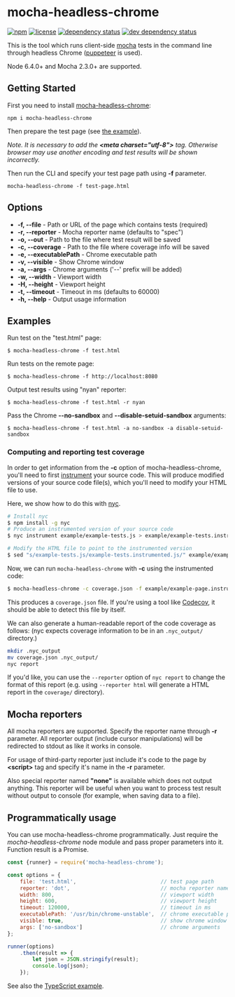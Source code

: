 # mocha-headless-chrome

[![npm](https://img.shields.io/npm/v/mocha-headless-chrome.svg)](https://www.npmjs.com/package/mocha-headless-chrome)
[![license](https://img.shields.io/npm/l/mocha-headless-chrome.svg)](http://spdx.org/licenses/MIT.html)
[![dependency status](https://img.shields.io/david/direct-adv-interfaces/mocha-headless-chrome.svg)](https://david-dm.org/direct-adv-interfaces/mocha-headless-chrome)
[![dev dependency status](https://img.shields.io/david/dev/direct-adv-interfaces/mocha-headless-chrome.svg)](https://david-dm.org/direct-adv-interfaces/mocha-headless-chrome?type=dev)

This is the tool which runs client-side [mocha](https://github.com/mochajs/mocha) tests in the command line through headless Chrome ([puppeteer](https://github.com/GoogleChrome/puppeteer) is used).

Node 6.4.0+ and Mocha 2.3.0+ are supported.

## Getting Started

First you need to install [mocha-headless-chrome](https://www.npmjs.com/package/mocha-headless-chrome):

```
npm i mocha-headless-chrome
```

Then prepare the test page (see [the example](example/example-page.html)).

*Note. It is necessary to add the **&lt;meta charset="utf-8">** tag. Otherwise browser may use another encoding and test results will be shown incorrectly.*

Then run the CLI and specify your test page path using **-f** parameter.

```
mocha-headless-chrome -f test-page.html
```

## Options

- **-f, --file** - Path or URL of the page which contains tests (required)
- **-r, --reporter** - Mocha reporter name (defaults to "spec")
- **-o, --out** - Path to the file where test result will be saved
- **-c, --coverage** - Path to the file where coverage info will be saved
- **-e, --executablePath** - Chrome executable path
- **-v, --visible** - Show Chrome window
- **-a, --args** - Chrome arguments ('--' prefix will be added)
- **-w, --width** - Viewport width
- **-H, --height** - Viewport height
- **-t, --timeout** - Timeout in ms (defaults to 60000)
- **-h, --help** - Output usage information

## Examples

Run test on the "test.html" page:

```
$ mocha-headless-chrome -f test.html
```

Run tests on the remote page:

```
$ mocha-headless-chrome -f http://localhost:8080
```

Output test results using "nyan" reporter:

```
$ mocha-headless-chrome -f test.html -r nyan
```

Pass the Chrome **--no-sandbox** and **--disable-setuid-sandbox** arguments:

```
$ mocha-headless-chrome -f test.html -a no-sandbox -a disable-setuid-sandbox
```

### Computing and reporting test coverage

In order to get information from the **-c** option of mocha-headless-chrome,
you'll need to first
[instrument](https://en.wikipedia.org/wiki/Instrumentation_(computer_programming))
your source code. This will produce modified versions of your source code
file(s), which you'll need to modify your HTML file to use.

Here, we show how to do this with [nyc](https://github.com/istanbuljs/nyc).

```bash
# Install nyc
$ npm install -g nyc
# Produce an instrumented version of your source code
$ nyc instrument example/example-tests.js > example/example-tests.instrumented.js

# Modify the HTML file to point to the instrumented version
$ sed "s/example-tests.js/example-tests.instrumented.js/" example/example-page.html > example/example-page.instrumented.html
```

Now, we can run `mocha-headless-chrome` with **-c** using the instrumented code:

```bash
$ mocha-headless-chrome -c coverage.json -f example/example-page.instrumented.html
```

This produces a `coverage.json` file. If you're using a tool like [Codecov](http://codecov.io/), it should be able to detect this file by itself.

We can also generate a human-readable report of the code coverage as follows:
(nyc expects coverage information to be in an `.nyc_output/` directory.)

```bash
mkdir .nyc_output
mv coverage.json .nyc_output/
nyc report
```

If you'd like, you can use the `--reporter` option of `nyc report` to change
the format of this report (e.g. using `--reporter html` will generate a HTML
report in the `coverage/` directory).

## Mocha reporters

All mocha reporters are supported. Specify the reporter name through **-r** parameter. All reporter output (include cursor manipulations) will be redirected to stdout as like it works in console.

For usage of third-party reporter just include it's code to the page by **&lt;script>** tag and specify it's name in the **-r** parameter.

Also special reporter named **"none"** is available which does not output anything. This reporter will be useful when you want to process test result without output to console (for example, when saving data to a file).


## Programmatically usage

You can use mocha-headless-chrome programmatically. Just require the *mocha-headless-chrome* node module and pass proper parameters into it. Function result is a Promise.

```js
const {runner} = require('mocha-headless-chrome');

const options = {
    file: 'test.html',                           // test page path
    reporter: 'dot',                             // mocha reporter name
    width: 800,                                  // viewport width
    height: 600,                                 // viewport height
    timeout: 120000,                             // timeout in ms
    executablePath: '/usr/bin/chrome-unstable',  // chrome executable path
    visible: true,                               // show chrome window
    args: ['no-sandbox']                         // chrome arguments
};

runner(options)
    .then(result => {
        let json = JSON.stringify(result);
        console.log(json);
    });
```

See also the [TypeScript example](./example/example.ts).

